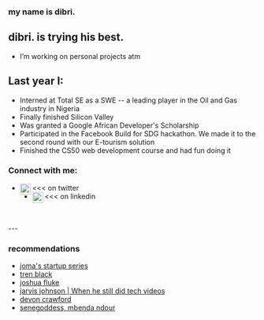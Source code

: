 ### my name is dibri.

## dibri. is trying his best.
- I’m working on personal projects atm

## Last year I:
- Interned at Total SE as a SWE -- a leading player in the Oil and Gas industry in Nigeria
- Finally finished Silicon Valley
- Was granted a Google African Developer's Scholarship
- Participated in the Facebook Build for SDG hackathon. We made it to the second round with our E-tourism solution
- Finished the CS50 web development course and had fun doing it

### Connect with me:

- [<img align="left" alt="codeSTACKr | twitter" width="22px" src="https://cdn.jsdelivr.net/npm/simple-icons@v3/icons/twitter.svg" />][twitter] <<< on twitter 
- [<img align="left" alt="codeSTACKr | LinkedIn" width="22px" src="https://cdn.jsdelivr.net/npm/simple-icons@v3/icons/linkedin.svg" />][linkedin] <<< on linkedin

<br />
<br />
---

### recommendations
<!-- YOUTUBE:START -->
- [joma's startup series](https://www.youtube.com/playlist?list=PL0BAwa0pBqg6cgVi_N2arwjs6TQ6foPi7)
- [tren black](https://www.youtube.com/playlist?list=PLa5SGZY04W0vMZIjI9G6M2lukRZ5kZJrh)
- [joshua fluke](https://www.youtube.com/playlist?list=PLhURsu87NO8sqWOmpb-JyiUTswo0nyNn9)
- [jarvis johnson | When he still did tech videos](https://www.youtube.com/playlist?list=PLyBrFxr0n1iObXDxwQWShqvwepYB7b3rU)
- [devon crawford](https://www.youtube.com/channel/UCDrekHmOnkptxq3gUU0IyfA)
- [senegoddess, mbenda ndour](https://www.youtube.com/c/Senegoddess/videos)
<!-- YOUTUBE:END -->

[twitter]: https://twitter.com/notdibri
[linkedin]: https://www.linkedin.com/in/dibrinsofor/
[website]: https://www.edx.org/school/harvardx
[GADS]: https://help.pluralsight.com/help/google-africa-developer-scholarship-2020
[OpenCV]: https://docs.opencv.org/master/d6/d00/tutorial_py_root.html
